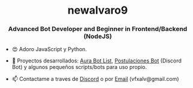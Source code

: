 <h1 align="center">newalvaro9</h1>
<h3 align="center">Advanced Bot Developer and Beginner in Frontend/Backend (NodeJS)</h3>

- 😍 Adoro JavaScript y Python.

- 🎈 Proyectos desarrollados: [Aura Bot List](https://auralist.ml), [Postulaciones Bot](https://discord.gg/28eRkP7Gsj) (Discord Bot)  y algunos pequeños scripts/bots para uso propio.

- 📫 Contactame a traves de [Discord](https://discordapp.com/users/709131461374246932/ 'Go to newalvaro9 discord profile') o por [Email](mailto:vfxalv@gmail.com 'vfxalv@gmail.com') (vfxalv@gmail<span>.</span>com)
